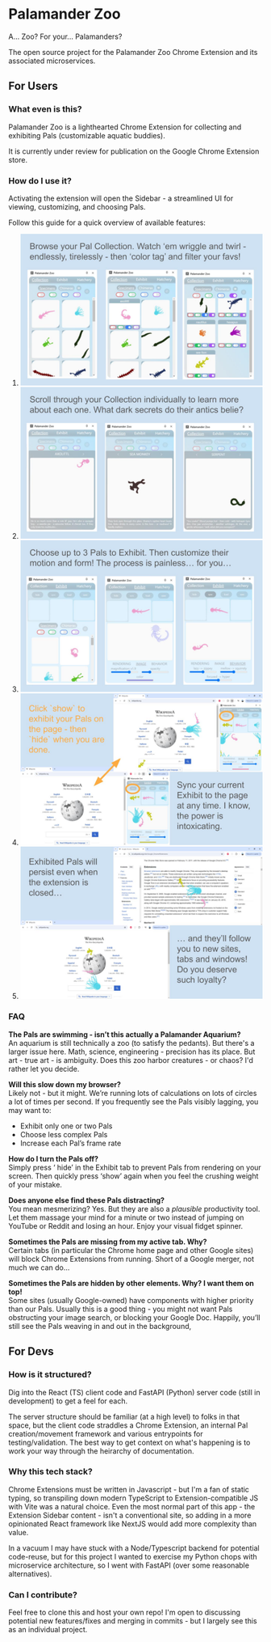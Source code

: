 # Palamander Zoo
A... Zoo? For your... Palamanders?

The open source project for the Palamander Zoo Chrome Extension and its associated microservices.

## For Users
### What even is this?
Palamander Zoo is a lighthearted Chrome Extension for collecting and exhibiting Pals (customizable aquatic buddies).

It is currently under review for publication on the Google Chrome Extension store.

### How do I use it?
Activating the extension will open the Sidebar - a streamlined UI for viewing, customizing, and choosing Pals.

Follow this guide for a quick overview of available features:

1. ![browse](./resources/instructions-browse.jpg)
2. ![browse](./resources/instructions-bios.jpg)
3. ![browse](./resources/instructions-modify.jpg)
4. ![browse](./resources/instructions-exhibit.jpg)
5. ![browse](./resources/instructions-follow.jpg)

### FAQ
**The Pals are swimming - isn’t this actually a Palamander Aquarium?** <br>
An aquarium is still technically a zoo (to satisfy the pedants). But there's a larger issue here. Math, science, engineering - precision has its place. But art - true art - is ambiguity. Does this zoo harbor creatures - or chaos? I'd rather let you decide.

**Will this slow down my browser?** <br>
Likely not - but it might. We’re running lots of calculations on lots of circles a lot of times per second. If you frequently see the Pals visibly lagging, you may want to:
* Exhibit only one or two Pals
* Choose less complex Pals
* Increase each Pal’s frame rate

**How do I turn the Pals off?** <br>
Simply press ‘ hide’ in the Exhibit tab to prevent Pals from rendering on your screen. Then quickly press ‘show’ again when you feel the crushing weight of your mistake.

**Does anyone else find these Pals distracting?** <br>
You mean mesmerizing? Yes. But they are also a *plausible* productivity tool. Let them massage your mind for a minute or two instead of jumping on YouTube or Reddit and losing an hour. Enjoy your visual fidget spinner.

**Sometimes the Pals are missing from my active tab. Why?** <br>
Certain tabs (in particular the Chrome home page and other Google sites) will block Chrome Extensions from running. Short of a Google merger, not much we can do…

**Sometimes the Pals are hidden by other elements. Why? I want them on top!** <br>
Some sites (usually Google-owned) have components with higher priority than our Pals. Usually this is a good thing - you might not want Pals obstructing your image search, or blocking your Google Doc. Happily, you’ll still see the Pals weaving in and out in the background,

## For Devs

### How is it structured?
Dig into the React (TS) client code and FastAPI (Python) server code (still in development) to get a feel for each.

The server structure should be familiar (at a high level) to folks in that space, but the client code straddles a Chrome Extension, an internal Pal creation/movement framework and various entrypoints for testing/validation. The best way to get context on what's happening is to work your way through the heirarchy of documentation.

### Why this tech stack?
Chrome Extensions must be written in Javascript - but I'm a fan of static typing, so transpiling down modern TypeScript to Extension-compatible JS with Vite was a natural choice. Even the most normal part of this app - the Extension Sidebar content - isn't a conventional site, so adding in a  more opinionated React framework like NextJS would add more complexity than value.

In a vacuum I may have stuck with a Node/Typescript backend for potential code-reuse, but for this project I wanted to exercise my Python chops with microservice architecture, so I went with FastAPI (over some reasonable alternatives).

### Can I contribute?
Feel free to clone this and host your own repo! I'm open to discussing potential new features/fixes and merging in commits - but I largely see this as an individual project.
